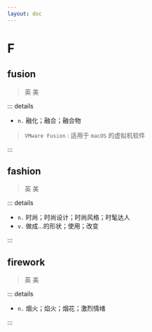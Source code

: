 ```yaml
---
layout: doc
---
```


# F

## fusion

> 英 <Phonetic word="fusion" lang="en-GB" phonetic="/'fjuːʒn/"/>
> 美 <Phonetic word="fusion" lang="en-US" phonetic="/'fjuːʒn/"/>

::: details

- `n.` 融化；融合；融合物


> `VMware Fusion` : 适用于 `macOS` 的虚拟机软件

:::

## fashion
> 英 <Phonetic word="fashion" lang="en-GB" phonetic="/fʌʒn/"/>
> 美 <Phonetic word="fashion" lang="en-US" phonetic="/fʌʒn/"/>

::: details

- `n.` 时尚；时尚设计；时尚风格；时髦达人
- `v.` 做成…的形状；使用；改变

:::

## firework

> 英 <Phonetic word="firework" lang="en-GB" phonetic="/'faɪəwɜːk/"/>
> 美 <Phonetic word="firework" lang="en-US" phonetic="/'faɪərwɜːrk/"/>

::: details

- `n.` 烟火；焰火；烟花；激烈情绪

:::